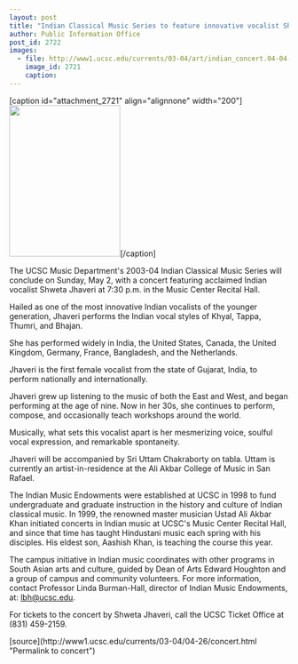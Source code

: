 ```yaml
---
layout: post
title: "Indian Classical Music Series to feature innovative vocalist Shweta Jhaveri in May 2 concert"
author: Public Information Office
post_id: 2722
images:
  - file: http://www1.ucsc.edu/currents/03-04/art/indian_concert.04-04-26.200.jpg
    image_id: 2721
    caption: 
---
```


[caption id="attachment_2721" align="alignnone" width="200"]<a href="http://localhost/mysite/wp-content/uploads/2004/04/indian_concert.04-04-26.200.jpg"><img class="size-full wp-image-2721" src="http://localhost/mysite/wp-content/uploads/2004/04/indian_concert.04-04-26.200.jpg" alt="" width="200" height="272" /></a>[/caption]
<p>
  The UCSC Music Department's 2003-04 Indian Classical Music Series will conclude on Sunday, May 2, with a concert featuring acclaimed Indian vocalist Shweta Jhaveri at 7:30 p.m. in the Music Center Recital Hall.<br>
</p>
<p>
  Hailed as one of the most innovative Indian vocalists of the younger generation, Jhaveri performs the Indian vocal styles of Khyal, Tappa, Thumri, and Bhajan.
</p>
<p>
  She has performed widely in India, the United States, Canada, the United Kingdom, Germany, France, Bangladesh, and the Netherlands.
</p>
<p>
  Jhaveri is the first female vocalist from the state of Gujarat, India, to perform nationally and internationally.<br>
</p>
<p>
  Jhaveri grew up listening to the music of both the East and West, and began performing at the age of nine. Now in her 30s, she continues to perform, compose, and occasionally teach workshops around the world.
</p>
<p>
  Musically, what sets this vocalist apart is her mesmerizing voice, soulful vocal expression, and remarkable spontaneity.<br>
</p>
<p>
  Jhaveri will be accompanied by Sri Uttam Chakraborty on tabla. Uttam is currently an artist-in-residence at the Ali Akbar College of Music in San Rafael.<br>
</p>
<p>
  The Indian Music Endowments were established at UCSC in 1998 to fund undergraduate and graduate instruction in the history and culture of Indian classical music. In 1999, the renowned master musician Ustad Ali Akbar Khan initiated concerts in Indian music at UCSC's Music Center Recital Hall, and since that time has taught Hindustani music each spring with his disciples. His eldest son, Aashish Khan, is teaching the course this year.<br>
</p>
<p>
  The campus initiative in Indian music coordinates with other programs in South Asian arts and culture, guided by Dean of Arts Edward Houghton and a group of campus and community volunteers. For more information, contact Professor Linda Burman-Hall, director of Indian Music Endowments, at: <a href="mailto:lbh@ucsc.edu">lbh@ucsc.edu</a>.
</p>
<p>
  For tickets to the concert by Shweta Jhaveri, call the UCSC Ticket Office at (831) 459-2159.
</p>
[source](http://www1.ucsc.edu/currents/03-04/04-26/concert.html "Permalink to concert")
